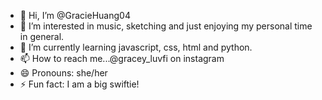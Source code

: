 - 👋 Hi, I’m @GracieHuang04
- 👀 I’m interested in music, sketching and just enjoying my personal time in general.
- 🌱 I’m currently learning javascript, css, html and python.
- 📫 How to reach me...@gracey_luvfi on instagram
- 😄 Pronouns: she/her
- ⚡ Fun fact: I am a big swiftie!

<!---
GracieHuang04/GracieHuang04 is a ✨ special ✨ repository because its `README.md` (this file) appears on your GitHub profile.
You can click the Preview link to take a look at your changes.
--->
